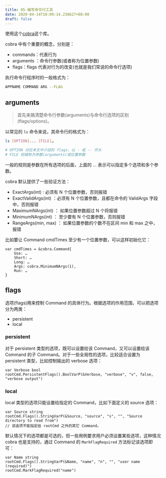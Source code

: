 ```yaml
---
title: 05-编写命令行工具
date: 2020-04-14T10:09:14.238627+08:00
draft: false
---
```


使用这个[cobra](github.com/spf13/cobra)这个库。

cobra 中有个重要的概念，分别是：

- commands：代表行为
- arguments ：命令行参数(或者称为位置参数)
- flags：flags 代表对行为的改变(也就是我们常说的命令行选项)

执行命令行程序时的一般格式为：

```bash
APPNAME COMMAND ARG --FLAG
```

## arguments

> 首先来搞清楚命令行参数(arguments)与命令行选项的区别(flags/options)。

以常见的 `ls` 命令来说，其命令行的格式为：

```bash
ls [OPTION]... [FILE]…

# OPTION 对应本文中介绍的 flags，以 - 或 -- 开头
# FILE 则被称为参数(arguments)或位置参数
```

一般的规则是参数在所有选项的后面，上面的 … 表示可以指定多个选项和多个参数。

cobra 默认提供了一些验证方法：

- ExactArgs(int) : 必须有 N 个位置参数，否则报错
- ExactValidArgs(int) ：必须有 N 个位置参数，且都在命令的 ValidArgs 字段中，否则报错
- MaximumNArgs(int) ： 如果位置参数超过 N 个将报错
- MinimumNArgs(int) ： 至少要有 N 个位置参数，否则报错
- RangeArgs(min, max) ： 如果位置参数的个数不在区间 min 和 max 之中，报错

比如要让 Command cmdTimes 至少有一个位置参数，可以这样初始化它：

```golang
var cmdTimes = &cobra.Command{
    Use: …
    Short: …
    Long: …
    Args: cobra.MinimumNArgs(1),
    Run: …
}
```

## flags

选项(flags)用来控制 Command 的具体行为。根据选项的作用范围，可以把选项分为两类：

- persistent
- local

### persistent

对于 persistent 类型的选项，既可以设置给该 Command，又可以设置给该 Command 的子 Command。对于一些全局性的选项，比较适合设置为 persistent 类型，比如控制输出的 verbose 选项：

```golang
var Verbose bool
rootCmd.PersistentFlags().BoolVarP(&Verbose, "verbose", "v", false, "verbose output")
```

### local

local 类型的选项只能设置给指定的 Command，比如下面定义的 source 选项：

```golang
var Source string
rootCmd.Flags().StringVarP(&Source, "source", "s", "", "Source directory to read from")
// 该选项不能指定给 rootCmd 之外的其它 Command。
```

默认情况下的选项都是可选的，但一些用例要求用户必须设置某些选项，这种情况 cobra 也是支持的，通过 Command 的 `MarkFlagRequired` 方法标记该选项即可：

```golang
var Name string
rootCmd.Flags().StringVarP(&Name, "name", "n", "", "user name (required)")
rootCmd.MarkFlagRequired("name")
```
